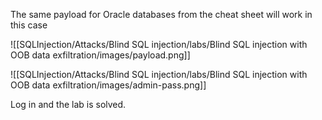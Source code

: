 The same payload for Oracle databases from the cheat sheet will work in this case


![[SQLInjection/Attacks/Blind SQL injection/labs/Blind SQL injection with OOB data exfiltration/images/payload.png]]


![[SQLInjection/Attacks/Blind SQL injection/labs/Blind SQL injection with OOB data exfiltration/images/admin-pass.png]]

Log in and the lab is solved.